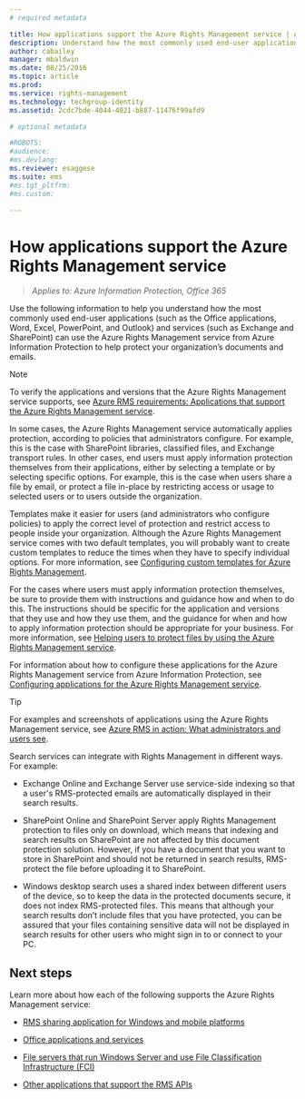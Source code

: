 ```yaml
---
# required metadata

title: How applications support the Azure Rights Management service | Azure Information Protection
description: Understand how the most commonly used end-user applications (such as the Office applications, Word, Excel, PowerPoint, and Outlook) and services (such as Exchange and SharePoint) can use the Azure Rights Management service from Azure Information Protection to help protect your organization's documents and emails. 
author: cabailey
manager: mbaldwin
ms.date: 08/25/2016
ms.topic: article
ms.prod:
ms.service: rights-management
ms.technology: techgroup-identity
ms.assetid: 2cdc7bde-4044-4021-b887-11476f99afd9

# optional metadata

#ROBOTS:
#audience:
#ms.devlang:
ms.reviewer: esaggese
ms.suite: ems
#ms.tgt_pltfrm:
#ms.custom:

---
```


# How applications support the Azure Rights Management service

>*Applies to: Azure Information Protection, Office 365*

Use the following information to help you understand how the most commonly used end-user applications (such as the Office applications, Word, Excel, PowerPoint, and Outlook) and services (such as Exchange and SharePoint) can use the Azure Rights Management service from Azure Information Protection to help protect your organization’s documents and emails. 
> [!NOTE]
> To verify the applications and versions that the Azure Rights Management service supports, see [Azure RMS requirements: Applications that support the Azure Rights Management service](../get-started/requirements-applications.md).

In some cases, the Azure Rights Management service automatically applies protection, according to policies that administrators configure. For example, this is the case with SharePoint libraries, classified files, and Exchange transport rules. In other cases, end users must apply information protection themselves from their applications, either by selecting a template or by selecting specific options. For example, this is the case when users share a file by email, or protect a file in-place by restricting access or usage to selected users or to users outside the organization.

Templates make it easier for users (and administrators who configure policies) to apply the correct level of protection and restrict access to people inside your organization. Although the Azure Rights Management service comes with two default templates, you will probably want to create custom templates to reduce the times when they have to specify individual options. For more information, see [Configuring custom templates for Azure Rights Management](../deploy-use/configure-custom-templates.md).

For the cases where users must apply information protection themselves, be sure to provide them with instructions and guidance how and when to do this. The instructions should be specific for the application and versions that they use and how they use them, and the guidance for when and how to apply information protection should be appropriate for your business. For more information, see [Helping users to protect files by using the Azure Rights Management service](../deploy-use/help-users.md).

For information about how to configure these applications for the Azure Rights Management service from Azure Information Protection, see [Configuring applications for the Azure Rights Management service](../deploy-use/configure-applications.md).

> [!TIP]
> For examples and screenshots of applications using the Azure Rights Management service, see [Azure RMS in action: What administrators and users see](what-admins-users-see.md).

Search services can integrate with Rights Management in different ways. For example: 

- Exchange Online and Exchange Server use service-side indexing so that a user's RMS-protected emails are automatically displayed in their search results. 

- SharePoint Online and SharePoint Server apply Rights Management protection to files only on download, which means that indexing and search results on SharePoint are not affected by this document protection solution. However, if you have a document that you want to store in SharePoint and should not be returned in search results, RMS-protect the file before uploading it to SharePoint.

- Windows desktop search uses a shared index between different users of the device, so to keep the data in the protected documents secure, it does not index RMS-protected files. This means that although your search results don’t include files that you have protected, you can be assured that your files containing sensitive data will not be displayed in search results for other users who might sign in to or connect to your PC. 



## Next steps

Learn more about how each of the following supports the Azure Rights Management service:

-   [RMS sharing application for Windows and mobile platforms](sharing-app-support.md)

-   [Office applications and services](office-apps-services-support.md)

-   [File servers that run Windows Server and use File Classification Infrastructure (FCI)](file-server-support.md)

-   [Other applications that support the RMS APIs](api-support.md)

